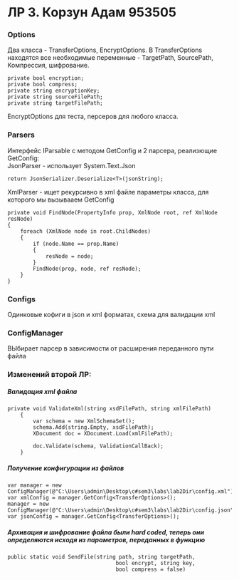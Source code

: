 # ЛР 3. Корзун Адам 953505

### Options  
Два класса - TransferOptions, EncryptOptions. В TransferOptions находятся все необходимые переменные - TargetPath, SourcePath, Компрессия, шифрование.
```
private bool encryption;
private bool compress;
private string encryptionKey;
private string sourceFilePath;
private string targetFilePath;
```
EncryptOptions для теста, персеров для любого класса.
### Parsers
Интерфейс IParsable c методом GetConfig и 2 парсера, реализющие GetConfig: <br />
JsonParser - использует System.Text.Json
```
return JsonSerializer.Deserialize<T>(jsonString);
```
XmlParser - ищет рекурсивно в xml файле параметры класса, для которого мы вызывааем GetConfig
```
private void FindNode(PropertyInfo prop, XmlNode root, ref XmlNode resNode)
{
    foreach (XmlNode node in root.ChildNodes)
    {
        if (node.Name == prop.Name)
        {
            resNode = node;
        }
        FindNode(prop, node, ref resNode);
    }
}
```
### Configs
Одинковые кофиги в json и xml форматах, схема для валидации xml
### ConfigManager
ВЫбирает парсер в зависимости от расширения переданного пути файла
### Изменений второй ЛР:
##### Валидация xml файла
```
private void ValidateXml(string xsdFilePath, string xmlFilePath)
    {
        var schema = new XmlSchemaSet();
        schema.Add(string.Empty, xsdFilePath);
        XDocument doc = XDocument.Load(xmlFilePath);

        doc.Validate(schema, ValidationCallBack);
    }
```
##### Получение конфигурации из файлов
```
var manager = new ConfigManager(@"C:\Users\admin\Desktop\c#sem3\labs\lab2Dir\config.xml");
var xmlConfig = manager.GetConfig<TransferOptions>();
manager = new ConfigManager(@"C:\Users\admin\Desktop\c#sem3\labs\lab2Dir\config.json");
var jsonConfig = manager.GetConfig<TransferOptions>();
```
##### Архивация и шифрование файла были hard coded, теперь они определяются исходя из параметров, переданных в функцию 
```
public static void SendFile(string path, string targetPath,
                                  bool encrypt, string key,
                                  bool compress = false)
```

